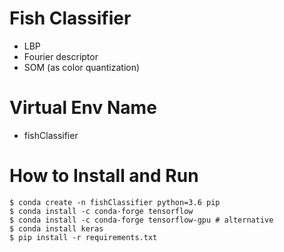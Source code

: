 # Fish Classifier
- LBP
- Fourier descriptor
- SOM (as color quantization)

# Virtual Env Name
- fishClassifier

# How to Install and Run
```
$ conda create -n fishClassifier python=3.6 pip
$ conda install -c conda-forge tensorflow
$ conda install -c conda-forge tensorflow-gpu # alternative
$ conda install keras
$ pip install -r requirements.txt
```
